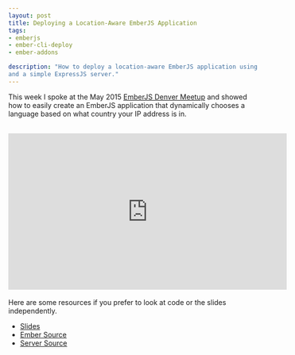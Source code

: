 ```yaml
---
layout: post
title: Deploying a Location-Aware EmberJS Application
tags:
- emberjs
- ember-cli-deploy
- ember-addons

description: "How to deploy a location-aware EmberJS application using ember-cli-deploy
and a simple ExpressJS server."
---
```


This week I spoke at the May 2015 [EmberJS Denver Meetup](http://www.meetup.com/Ember-js-Denver/)
and showed how to easily create an EmberJS application that dynamically chooses
a language based on what country your IP address is in.  

<div class='center'>
<br/>
<iframe width="560" height="315" src="https://www.youtube.com/embed/MT0LKcVh6Rw" frameborder="0" allowfullscreen></iframe>
</div>

<br/>
Here are some resources if you prefer to look at code or the slides independently.  

* [Slides](http://www.slideshare.net/BenLimmer/deploying-a-locationaware-ember-application)
* [Ember Source](https://github.com/blimmer/location-aware-ember/)
* [Server Source](https://github.com/blimmer/location-aware-ember-server/)
